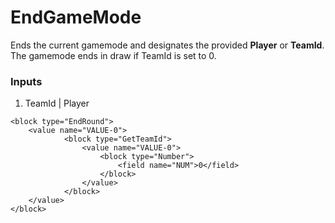 # EndGameMode

Ends the current gamemode and designates the provided **Player** or **TeamId**. The gamemode ends in draw if TeamId is set to 0.

### Inputs

1. TeamId | Player

```blockly
<block type="EndRound">
    <value name="VALUE-0">
            <block type="GetTeamId">
                <value name="VALUE-0">
                    <block type="Number">
                        <field name="NUM">0</field>
                    </block>
                </value>
            </block>
    </value>
</block>
```
